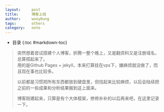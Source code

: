 ```yaml
---
layout:     post
title:      博客上线
author:     wooy0ung
tags: 		others
category:  	note
---
```


- 目录
{:toc #markdown-toc}

>突然想着尝试搭建个人博客，折腾一整个晚上，又是翻资料又是注册域名，总算搭起来了。  
>用的是Github Pages + jekyll，本来打算挂在vps下，嫌麻烦就没做了，而且现在事也比较多。  
>  
>以前都是习惯把所有东西都放到硬盘里，但找起来比较麻烦，以后会陆续把之前的一些成果和分析结果搬到这上面来。  
>  
>博客刚建起来，只算是有个大体框架，修修补补的以后再来吧，在这里记录一下。  
<!-- more -->